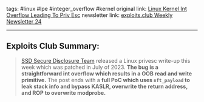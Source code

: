 tags: #linux #lpe #integer_overflow #kernel
original link:  [Linux Kernel Int Overflow Leading To Priv Esc](https://ssd-disclosure.com/ssd-advisory-linux-kernel-nft_validate_register_store-integer-overflow-privilege-escalation/?ref=blog.exploits.club)
newsletter link: [exploits.club Weekly Newsletter 24](https://blog.exploits.club/exploits-club-weekly-newsletter-24/)

---
## Exploits Club Summary:
> [SSD Secure Disclosure Team](https://ssd-disclosure.com/?ref=blog.exploits.club) released a Linux privesc write-up this week which was patched in July of 2023. **The bug is a straightforward int overflow which results in a OOB read and write primitive.** The post ends with a **full PoC which uses `nft_payload` to leak stack info and bypass KASLR, overwrite the return address, and ROP to overwrite modprobe.**